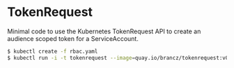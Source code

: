 # TokenRequest

Minimal code to use the Kubernetes TokenRequest API to create an audience scoped token for a ServiceAccount.

```bash
$ kubectl create -f rbac.yaml
$ kubectl run -i -t tokenrequest --image=quay.io/brancz/tokenrequest:v0.0.1 --restart=Never
```
